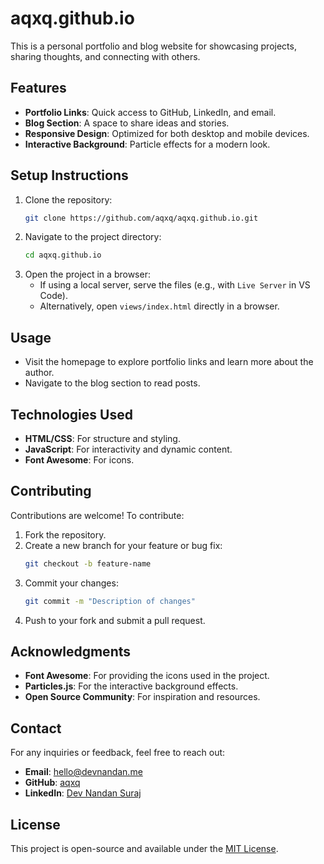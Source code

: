# aqxq.github.io

This is a personal portfolio and blog website for showcasing projects, sharing thoughts, and connecting with others.

## Features
- **Portfolio Links**: Quick access to GitHub, LinkedIn, and email.
- **Blog Section**: A space to share ideas and stories.
- **Responsive Design**: Optimized for both desktop and mobile devices.
- **Interactive Background**: Particle effects for a modern look.

## Setup Instructions
1. Clone the repository:
   ```bash
   git clone https://github.com/aqxq/aqxq.github.io.git
   ```
2. Navigate to the project directory:
   ```bash
   cd aqxq.github.io
   ```
3. Open the project in a browser:
   - If using a local server, serve the files (e.g., with `Live Server` in VS Code).
   - Alternatively, open `views/index.html` directly in a browser.

## Usage
- Visit the homepage to explore portfolio links and learn more about the author.
- Navigate to the blog section to read posts.

## Technologies Used
- **HTML/CSS**: For structure and styling.
- **JavaScript**: For interactivity and dynamic content.
- **Font Awesome**: For icons.

## Contributing
Contributions are welcome! To contribute:
1. Fork the repository.
2. Create a new branch for your feature or bug fix:
   ```bash
   git checkout -b feature-name
   ```
3. Commit your changes:
   ```bash
   git commit -m "Description of changes"
   ```
4. Push to your fork and submit a pull request.

## Acknowledgments
- **Font Awesome**: For providing the icons used in the project.
- **Particles.js**: For the interactive background effects.
- **Open Source Community**: For inspiration and resources.

## Contact
For any inquiries or feedback, feel free to reach out:
- **Email**: hello@devnandan.me
- **GitHub**: [aqxq](https://github.com/aqxq)
- **LinkedIn**: [Dev Nandan Suraj](https://linkedin.com/in/dev-nandan-suraj/)

## License
This project is open-source and available under the [MIT License](LICENSE).